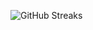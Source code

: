 ![GitHub Streaks](https://github-streaks-mqc9.onrender.com/streak/happilli/image?theme=midnight&cache_bust=1742903891)
